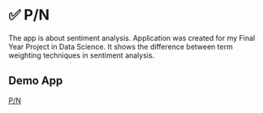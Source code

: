 # ✅ P/N

The app is about sentiment analysis. Application was created for my Final Year Project in Data Science. It shows the difference between term weighting techniques in sentiment analysis.

## Demo App

[P/N](https://theeveeyan-fyp-homepage-xoxvhf.streamlit.app/)

